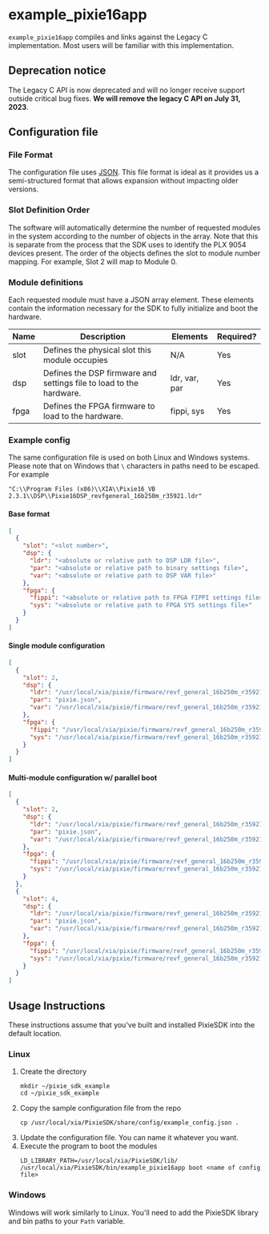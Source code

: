 # example_pixie16app

`example_pixie16app` compiles and links against the Legacy C implementation. Most users will be
familiar with this implementation.

## Deprecation notice

The Legacy C API is now deprecated and will no longer receive support outside critical bug fixes.
**We will remove the legacy C API on July 31, 2023**.

## Configuration file

### File Format

The configuration file uses [JSON](https://www.json.org/json-en.html). This file format is ideal as
it provides us a semi-structured format that allows expansion without impacting older versions.

### Slot Definition Order

The software will automatically determine the number of requested modules in the system according to
the number of objects in the array. Note that this is separate from the process that the SDK uses to
identify the PLX 9054 devices present. The order of the objects defines the slot to module number
mapping. For example, Slot 2 will map to Module 0.

### Module definitions

Each requested module must have a JSON array element. These elements contain the information
necessary for the SDK to fully initialize and boot the hardware.

| Name | Description | Elements | Required? |
|---|---|---|---|
| slot | Defines the physical slot this module occupies | N/A | Yes |
| dsp | Defines the DSP firmware and settings file to load to the hardware. | ldr, var, par | Yes |
| fpga | Defines the FPGA firmware to load to the hardware. | fippi, sys | Yes |

### Example config

The same configuration file is used on both Linux and Windows systems. Please note that on Windows
that `\` characters in paths need to be escaped. For example

```
"C:\\Program Files (x86)\\XIA\\Pixie16_VB 2.3.1\\DSP\\Pixie16DSP_revfgeneral_16b250m_r35921.ldr"
```

#### Base format

```json
[
  {
    "slot": "<slot number>",
    "dsp": {
      "ldr": "<absolute or relative path to DSP LDR file>",
      "par": "<absolute or relative path to binary settings file>",
      "var": "<absolute or relative path to DSP VAR file>"
    },
    "fpga": {
      "fippi": "<absolute or relative path to FPGA FIPPI settings file>",
      "sys": "<absolute or relative path to FPGA SYS settings file>"
    }
  }
]
```

#### Single module configuration

```json
[
  {
    "slot": 2,
    "dsp": {
      "ldr": "/usr/local/xia/pixie/firmware/revf_general_16b250m_r35921/dsp/Pixie16DSP_revfgeneral_16b250m_r35921.ldr",
      "par": "pixie.json",
      "var": "/usr/local/xia/pixie/firmware/revf_general_16b250m_r35921/dsp/Pixie16DSP_revfgeneral_16b250m_r35921.var"
    },
    "fpga": {
      "fippi": "/usr/local/xia/pixie/firmware/revf_general_16b250m_r35921/firmware/fippixie16_revfgeneral_16b250m_r36563.bin",
      "sys": "/usr/local/xia/pixie/firmware/revf_general_16b250m_r35921/firmware/syspixie16_revfgeneral_adc250mhz_r33339.bin"
    }
  }
]
```

#### Multi-module configuration w/ parallel boot

```json
[
  {
    "slot": 2,
    "dsp": {
      "ldr": "/usr/local/xia/pixie/firmware/revf_general_16b250m_r35921/dsp/Pixie16DSP_revfgeneral_16b250m_r35921.ldr",
      "par": "pixie.json",
      "var": "/usr/local/xia/pixie/firmware/revf_general_16b250m_r35921/dsp/Pixie16DSP_revfgeneral_16b250m_r35921.var"
    },
    "fpga": {
      "fippi": "/usr/local/xia/pixie/firmware/revf_general_16b250m_r35921/firmware/fippixie16_revfgeneral_16b250m_r36563.bin",
      "sys": "/usr/local/xia/pixie/firmware/revf_general_16b250m_r35921/firmware/syspixie16_revfgeneral_adc250mhz_r33339.bin"
    }
  },
  {
    "slot": 4,
    "dsp": {
      "ldr": "/usr/local/xia/pixie/firmware/revf_general_16b250m_r35921/dsp/Pixie16DSP_revfgeneral_16b250m_r35921.ldr",
      "par": "pixie.json",
      "var": "/usr/local/xia/pixie/firmware/revf_general_16b250m_r35921/dsp/Pixie16DSP_revfgeneral_16b250m_r35921.var"
    },
    "fpga": {
      "fippi": "/usr/local/xia/pixie/firmware/revf_general_16b250m_r35921/firmware/fippixie16_revfgeneral_16b250m_r36563.bin",
      "sys": "/usr/local/xia/pixie/firmware/revf_general_16b250m_r35921/firmware/syspixie16_revfgeneral_adc250mhz_r33339.bin"
    }
  }
]
```

## Usage Instructions

These instructions assume that you've built and installed PixieSDK into the default location.

### Linux

1. Create the directory
   ```shell script
   mkdir ~/pixie_sdk_example
   cd ~/pixie_sdk_example
   ```
2. Copy the sample configuration file from the repo
   ```shell script
   cp /usr/local/xia/PixieSDK/share/config/example_config.json .
   ```
3. Update the configuration file. You can name it whatever you want.
4. Execute the program to boot the modules
   ```shell script
   LD_LIBRARY_PATH=/usr/local/xia/PixieSDK/lib/ /usr/local/xia/PixieSDK/bin/example_pixie16app boot <name of config file>
   ```

### Windows

Windows will work similarly to Linux. You'll need to add the PixieSDK library and bin paths to
your `Path` variable.